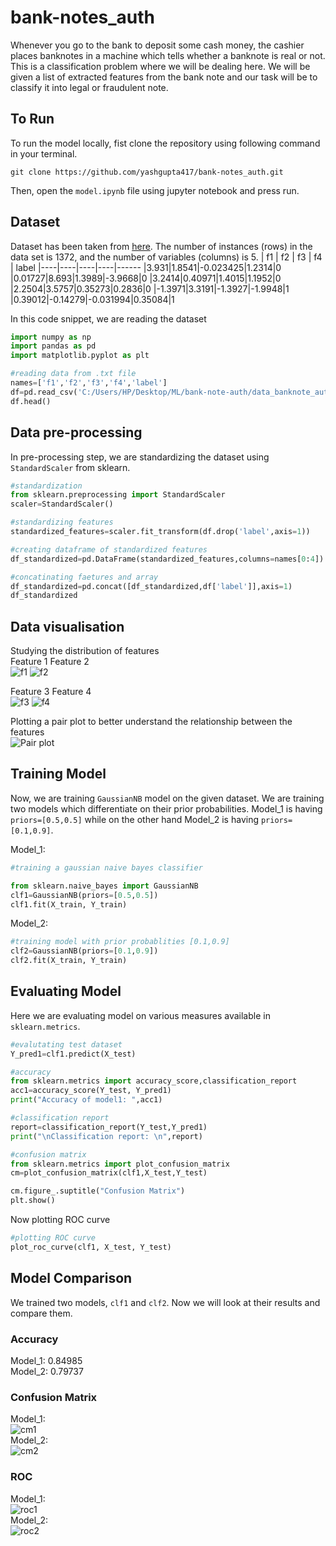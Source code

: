 # bank-notes_auth

Whenever you go to the bank to deposit some cash money, the cashier places banknotes in a machine which tells whether a banknote is real or not. This is a classification problem where we will be dealing here. We will be given a list of extracted features from the bank note and our task will be to classify it into legal or fraudulent note.

## To Run
To run the model locally, fist clone the repository using following command in your terminal.
```
git clone https://github.com/yashgupta417/bank-notes_auth.git
```
Then, open the `model.ipynb` file using jupyter notebook and press run.

## Dataset
Dataset has been taken from [here](https://archive.ics.uci.edu/ml/datasets/banknote+authentication#). The number of instances (rows) in the data set is 1372, and the number of variables (columns) is 5.
| f1 | f2 | f3 | f4 | label
|----|----|----|----|------
|3.931|1.8541|-0.023425|1.2314|0
|0.01727|8.693|1.3989|-3.9668|0
|3.2414|0.40971|1.4015|1.1952|0
|2.2504|3.5757|0.35273|0.2836|0
|-1.3971|3.3191|-1.3927|-1.9948|1
|0.39012|-0.14279|-0.031994|0.35084|1

In this code snippet, we are reading the dataset
```python
import numpy as np
import pandas as pd
import matplotlib.pyplot as plt

#reading data from .txt file
names=['f1','f2','f3','f4','label']
df=pd.read_csv('C:/Users/HP/Desktop/ML/bank-note-auth/data_banknote_authentication.txt',header=None,names=names)
df.head()
```

## Data pre-processing
In pre-processing step, we are standardizing the dataset using `StandardScaler` from sklearn.
```python
#standardization
from sklearn.preprocessing import StandardScaler
scaler=StandardScaler()

#standardizing features
standardized_features=scaler.fit_transform(df.drop('label',axis=1))

#creating dataframe of standardized features
df_standardized=pd.DataFrame(standardized_features,columns=names[0:4])

#concatinating faetures and array
df_standardized=pd.concat([df_standardized,df['label']],axis=1)
df_standardized
```

## Data visualisation
Studying the distribution of features\
Feature 1        Feature 2\
![f1](/f1.png)  ![f2](/f2.png)


Feature 3        Feature 4\
![f3](/f3.png)  ![f4](/f4.png)

Plotting a pair plot to better understand the relationship between the features\
![Pair plot](/pair_plot.png)


## Training Model
Now, we are training `GaussianNB` model on the given dataset. We are training two models which differentiate on their prior probabilities. Model_1 is having `priors=[0.5,0.5]`
while on the other hand Model_2 is having `priors=[0.1,0.9]`.

Model_1:
```python
#training a gaussian naive bayes classifier

from sklearn.naive_bayes import GaussianNB
clf1=GaussianNB(priors=[0.5,0.5])
clf1.fit(X_train, Y_train)
```

Model_2:
```python
#training model with prior probablities [0.1,0.9]
clf2=GaussianNB(priors=[0.1,0.9])
clf2.fit(X_train, Y_train)
```
## Evaluating Model
Here we are evaluating model on various measures available in `sklearn.metrics`.
```python
#evalutating test dataset
Y_pred1=clf1.predict(X_test)

#accuracy
from sklearn.metrics import accuracy_score,classification_report
acc1=accuracy_score(Y_test, Y_pred1)
print("Accuracy of model1: ",acc1)

#classification report
report=classification_report(Y_test,Y_pred1)
print("\nClassification report: \n",report)

#confusion matrix
from sklearn.metrics import plot_confusion_matrix
cm=plot_confusion_matrix(clf1,X_test,Y_test)

cm.figure_.suptitle("Confusion Matrix")
plt.show()
```

Now plotting ROC curve
```python
#plotting ROC curve
plot_roc_curve(clf1, X_test, Y_test)
```

## Model Comparison
We trained two models, `clf1` and `clf2`. Now we will look at their results and compare them.

### Accuracy
Model_1: 0.84985\
Model_2: 0.79737

### Confusion Matrix
Model_1:\
![cm1](/cm1.png)\
Model_2:\
![cm2](/cm2.png)

### ROC
Model_1:\
![roc1](/roc1.png)\
Model_2:\
![roc2](/roc2.png)
